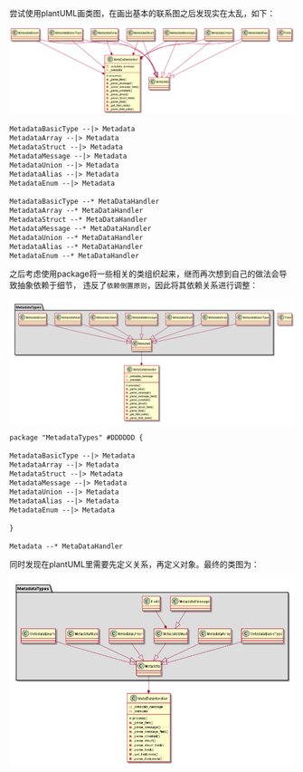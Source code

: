 尝试使用plantUML画类图，在画出基本的联系图之后发现实在太乱，如下：

![](./pics/MetaDataHandler_need_adjust_layout.png)

```
MetadataBasicType --|> Metadata
MetadataArray --|> Metadata
MetadataStruct --|> Metadata
MetadataMessage --|> Metadata
MetadataUnion --|> Metadata
MetadataAlias --|> Metadata
MetadataEnum --|> Metadata

MetadataBasicType --* MetaDataHandler
MetadataArray --* MetaDataHandler
MetadataStruct --* MetaDataHandler
MetadataMessage --* MetaDataHandler
MetadataUnion --* MetaDataHandler
MetadataAlias --* MetaDataHandler
MetadataEnum --* MetaDataHandler
```

之后考虑使用package将一些相关的类组织起来，继而再次想到自己的做法会导致抽象依赖于细节，
违反了`依赖倒置原则`，因此将其依赖关系进行调整：

![](./pics/MetaDataHandler_adjust_dependency.png)

```
package "MetadataTypes" #DDDDDD {

MetadataBasicType --|> Metadata
MetadataArray --|> Metadata
MetadataStruct --|> Metadata
MetadataMessage --|> Metadata
MetadataUnion --|> Metadata
MetadataAlias --|> Metadata
MetadataEnum --|> Metadata

}

Metadata --* MetaDataHandler
```

同时发现在plantUML里需要先定义关系，再定义对象。最终的类图为：

![](./pics/MetaDataHandler.png)
